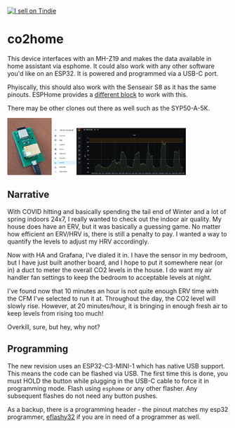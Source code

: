 <a href="https://www.tindie.com/products/gcormier/esphome-humitemp/"><img src="https://d2ss6ovg47m0r5.cloudfront.net/badges/tindie-mediums.png" alt="I sell on Tindie" width="150" height="78"></a>

# co2home
This device interfaces with an MH-Z19 and makes the data available in home assistant via esphome. It could also work with any other software you'd like on an ESP32. It is powered and programmed via a USB-C port.

Phyiscally, this should also work with the Senseair S8 as it has the same pinouts. ESPHome provides a <a href="https://esphome.io/components/sensor/senseair.html">different block</a> to work with this.

There may be other clones out there as well such as the SYP50-A-5K.

<img src="docs/co2home-1.jpg" width="20%"/>
<img src="docs/co2home-2.png" width="60%"/>



## Narrative
With COVID hitting and basically spending the tail end of Winter and a lot of spring indoors 24x7, I really wanted to check out the indoor air quality. My house does have an ERV, but it was basically a guessing game. No matter how efficient an ERV/HRV is, there is still a penalty to pay. I wanted a way to quantify the levels to adjust my HRV accordingly.

Now with HA and Grafana, I've dialed it in. I have the sensor in my bedroom, but I have just built another board, and I hope to put it somewhere near (or in) a duct to meter the overall CO2 levels in the house. I do want my air handler fan settings to keep the bedroom to acceptable levels at night.

I've found now that 10 minutes an hour is not quite enough ERV time with the CFM I've selected to run it at. Throughout the day, the CO2 level will slowly rise. However, at 20 minutes/hour, it is bringing in enough fresh air to keep levels from rising too much!

Overkill, sure, but hey, why not?

## Programming
The new revision uses an ESP32-C3-MINI-1 which has native USB support. This means the code can be flashed via USB. The first time this is done, you must HOLD the button while plugging in the USB-C cable to force it in programming mode. Flash using `esphome` or any other flasher. Any subsequent flashes do not need any button pushes.

As a backup, there is a programming header - the pinout matches my esp32 programmer, <a href="https://github.com/gcormier/eflashy32/">eflashy32</a> if you are in need of a programmer as well.